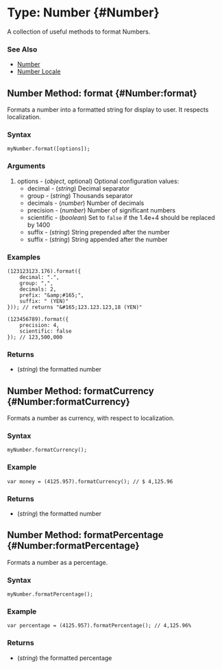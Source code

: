 Type: Number {#Number}
======================

A collection of useful methods to format Numbers.

### See Also

* [Number][]
* [Number Locale][]


Number Method: format {#Number:format}
-------------------------------------

Formats a number into a formatted string for display to user. It respects localization.

### Syntax

	myNumber.format([options]);

### Arguments

1. options - (*object*, optional) Optional configuration values:
	* decimal - (*string*) Decimal separator
	* group - (*string*) Thousands separator
	* decimals - (*number*) Number of decimals
	* precision - (*number*) Number of significant numbers
	* scientific - (*boolean*) Set to `false` if the 1.4e+4 should be replaced by 1400
	* suffix - (*string*) String prepended after the number
	* suffix - (*string*) String appended after the number


### Examples

	(123123123.176).format({
		decimal: ".",
		group: ",",
		decimals: 2,
		prefix: "&amp;#165;",
		suffix: " (YEN)"
	})); // returns "&#165;123.123.123,18 (YEN)"

	(123456789).format({
		precision: 4,
		scientific: false
	}); // 123,500,000


### Returns

* (*string*) the formatted number


Number Method: formatCurrency {#Number:formatCurrency}
------------------------------------------------------

Formats a number as currency, with respect to localization.

### Syntax

	myNumber.formatCurrency();

### Example

	var money = (4125.957).formatCurrency(); // $ 4,125.96

### Returns

* (*string*) the formatted number


Number Method: formatPercentage {#Number:formatPercentage}
------------------------------------------------------

Formats a number as a percentage.

### Syntax

	myNumber.formatPercentage();

### Example

	var percentage = (4125.957).formatPercentage(); // 4,125.96%

### Returns

* (*string*) the formatted percentage


[Number]: /core/Types/Number
[Number Locale]: /more/Locale/Number
